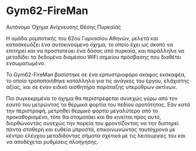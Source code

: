 # Gym62-FireMan
Αυτόνομο Όχημα Ανίχνευσης Θέσης Πυρκαϊάς

Η ομάδα ρομποτικής του 62ου Γυμνασίου Αθηνών, μελετά και κατασκευάζει ένα  αυτοκινούμενο όχημα, το οποίο έχει ως σκοπό να επιτηρεί και να προστατεύει ένα δάσος από πυρκαϊά, και παράλληλα να μεταδίδει τα δεδομένα διαμέσου WiFi σημείου πρόσβασης που διαθέτει ενσωματωμένο.

Το Gym62-FireMan βασίστηκε σε ένα ερπυστριοφόρο σκάφος εκσκαφέα, το οποίο τροποποιήθηκε κατάλληλα για τις ανάγκες του έργου, ελάχιστης αξίας, και σε έναν ειδικό αισθητήρα παράταξης υπερύθρων ακτίνων. 
	
Πιο συγκεκριμένα το όχημα θα περιστρέφεται συνεχώς γύρω από τον εαυτό του μετρώντας τα θερμικά φορτία του πεδίου ορατότητας. Εάν κατά την περιστροφή, μετρηθεί θερμικό φορτίο μεγαλύτερο από το προκαθορισμένο, τότε θα σταματάει και θα κινείται προς αυτό, διορθώνοντάς συνεχώς την πορεία του φροντίζοντας να την διατηρεί πάντα σταθερή και ευθεία μπροστά, επικοινωνώντας ταυτόχρονα με κέντρο ελέγχου μεταδίδοντας σήματα σχετικά με τις λειτουργίες του και να αποδέχεται ρυθμίσεις πλοήγησης.
